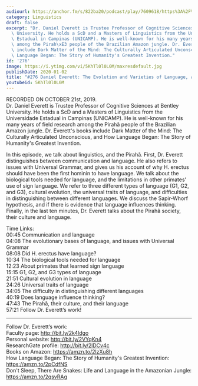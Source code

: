 ```yaml
---
audiourl: https://anchor.fm/s/822ba20/podcast/play/7609618/https%3A%2F%2Fd3ctxlq1ktw2nl.cloudfront.net%2Fproduction%2F2019-9-25%2F30945253-44100-2-be9e04409760b.m4a
category: Linguistics
draft: false
excerpt: "Dr. Daniel Everett is Trustee Professor of Cognitive Sciences at Bentley\
  \ University. He holds a ScD and a Masters of Linguistics from the Universidade\
  \ Estadual in Campinas (UNICAMP). He is well-known for his many years of field research\
  \ among the Pirah\xE3 people of the Brazilian Amazon jungle. Dr. Everett's books\
  \ include Dark Matter of the Mind: The Culturally Articulated Unconscious, and How\
  \ Language Began: The Story of Humanity's Greatest Invention."
id: '276'
image: https://i.ytimg.com/vi/5KhTl0l0L0M/maxresdefault.jpg
publishDate: 2020-01-02
title: "#276 Daniel Everett: The Evolution and Varieties of Language, and the Pirah\xE3"
youtubeid: 5KhTl0l0L0M
---
```

<div class="timelinks">

RECORDED ON OCTOBER 21st, 2019.  
Dr. Daniel Everett is Trustee Professor of Cognitive Sciences at Bentley University. He holds a ScD and a Masters of Linguistics from the Universidade Estadual in Campinas (UNICAMP). He is well-known for his many years of field research among the Pirahã people of the Brazilian Amazon jungle. Dr. Everett's books include Dark Matter of the Mind: The Culturally Articulated Unconscious, and How Language Began: The Story of Humanity's Greatest Invention.

In this episode, we talk about linguistics, and the Pirahã. First, Dr. Everett distinguishes between communication and language. He also refers to issues with Universal Grammar, and gives us his account of why H. erectus should have been the first hominin to have language. We talk about the biological tools needed for language, and the limitations in other primates’ use of sign language. We refer to three different types of language (G1, G2, and G3), cultural evolution, the universal traits of language, and difficulties in distinguishing between different languages. We discuss the Sapir-Whorf hypothesis, and if there is evidence that language influences thinking. Finally, in the last ten minutes, Dr. Everett talks about the Pirahã society, their culture and language.

Time Links:  
<time>00:45</time> Communication and language  
<time>04:08</time> The evolutionary bases of language, and issues with Universal Grammar  
<time>08:08</time> Did H. erectus have language?    
<time>10:34</time> The biological tools needed for language   
<time>12:23</time> About primates that learned sign language  
<time>15:15</time> G1, G2, and G3 types of language   
<time>21:51</time> Cultural evolution in language  
<time>24:26</time> Universal traits of language  
<time>34:05</time> The difficulty in distinguishing different languages  
<time>40:19</time> Does language influence thinking?  
<time>47:43</time> The Pirahã, their culture, and their language   
<time>57:21</time> Follow Dr. Everett’s work!

---

Follow Dr. Everett’s work:  
Faculty page: http://bit.ly/2k4ldgo  
Personal website: http://bit.ly/2VYqKn4  
ResearchGate profile: http://bit.ly/2lDCv4c  
Books on Amazon: https://amzn.to/2lzXu8h  
How Language Began: The Story of Humanity's Greatest Invention: https://amzn.to/2pCdfNS  
Don't Sleep, There Are Snakes: Life and Language in the Amazonian Jungle: https://amzn.to/2qsvRAg
</div>

